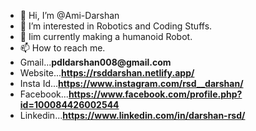 - 👋 Hi, I’m @Ami-Darshan
- 👀 I’m interested in Robotics and Coding Stuffs.
- 🌱 Iim currently making a humanoid Robot.
- 📫 How to reach me.
- Gmail...__pdldarshan008@gmail.com__
- Website...__https://rsddarshan.netlify.app/__
- Insta Id...__https://www.instagram.com/rsd__darshan/__
- Facebook...__https://www.facebook.com/profile.php?id=100084426002544__
- Linkedin...__https://www.linkedin.com/in/darshan-rsd/__

<!---
Ami-Darshan/Ami-Darshan is a ✨ special ✨ repository because its `README.md` (this file) appears on your GitHub profile.
You can click the Preview link to take a look at your changes.
--->

